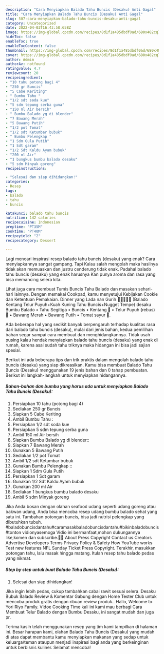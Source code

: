 ```yaml
---
description: "Cara Menyiapkan Balado Tahu Buncis (Desaku) Anti Gagal"
title: "Cara Menyiapkan Balado Tahu Buncis (Desaku) Anti Gagal"
slug: 507-cara-menyiapkan-balado-tahu-buncis-desaku-anti-gagal
category: Uncategorized
date: 2022-04-03T16:43:58.658Z
image: https://img-global.cpcdn.com/recipes/8d1f1a485dbdf0ad/680x482cq70/balado-tahu-buncis-desaku-foto-resep-utama.jpg
hideToc: false
enableToc: true
enableTocContent: false
thumbnail: https://img-global.cpcdn.com/recipes/8d1f1a485dbdf0ad/680x482cq70/balado-tahu-buncis-desaku-foto-resep-utama.jpg
cover: https://img-global.cpcdn.com/recipes/8d1f1a485dbdf0ad/680x482cq70/balado-tahu-buncis-desaku-foto-resep-utama.jpg
author: Admin
authorAv: notfound
ratingvalue: 4.7
reviewcount: 20
recipeingredient:
- "10 tahu potong bagi 4"
- "250 gr Buncis"
- "5 Cabe Keriting"
- " Bumbu Tahu "
- "1/2 sdt soda kue"
- "5 sdm tepung serba guna"
- "150 ml Air bersih"
- " Bumbu Balado yg di blender"
- "7 Bawang Merah"
- "5 Bawang Putih"
- "1/2 pot Tomat"
- "1/2 sdt Ketumbar bubuk"
- " Bumbu Pelengkap "
- "1 Sdm Gula Putih"
- "1 Sdt garam"
- "1/2 Sdt Kaldu Ayam bubuk"
- "200 ml Air"
- "1 bungkus bumbu balado desaku"
- "5 sdm Minyak goreng"
recipeinstructions:

- "Selesai dan siap dihidangkan!"
categories:
- Resep
tags:
- balado
- tahu
- buncis

katakunci: balado tahu buncis 
nutrition: 142 calories
recipecuisine: Indonesian
preptime: "PT35M"
cooktime: "PT40M"
recipeyield: "2"
recipecategory: Dessert

---
```



Lagi mencari inspirasi resep balado tahu buncis (desaku) yang enak? Cara menyiapkannya sangat gampang. Tapi Kalau salah mengolah maka hasilnya tidak akan memuaskan dan justru cenderung tidak enak. Padahal balado tahu buncis (desaku) yang enak harusnya Kan punya aroma dan rasa yang bisa memancing selera kita.


Lihat juga cara membuat Tumis Buncis Tahu Balado dan masakan sehari-hari lainnya. Dengan memakai Cookpad, kamu menyetujui Kebijakan Cookie dan Ketentuan Pemakaian. Dinner yang Lada nan Gurih 🍲🍘🥔🥚🔥 (Balado Kentang Telur Puyuh+Kuah Kuning Tahu Buncis+Nugget Tempe) desaku Bumbu Balado • Tahu Segitiga • Buncis • Kentang 🥔 • Telur Puyuh (rebus) 🥚 • Bawang Merah • Bawang Putih • Tomat sayur 🍅.

Ada beberapa hal yang sedikit banyak berpengaruh terhadap kualitas rasa dari balado tahu buncis (desaku), mulai dari jenis bahan, kedua pemilihan bahan segar sampai cara membuat dan menghidangkannya. Tidak usah pusing kalau hendak menyiapkan balado tahu buncis (desaku) yang enak di rumah, karena asal sudah tahu triknya maka hidangan ini bisa jadi sajian spesial.


Berikut ini ada beberapa tips dan trik praktis dalam mengolah balado tahu buncis (desaku) yang siap dikreasikan. Kamu bisa membuat Balado Tahu Buncis (Desaku) menggunakan 19 jenis bahan dan 0 tahap pembuatan. Berikut ini langkah-langkah untuk menyiapkan hidangannya.

<!--inarticleads1-->

##### Bahan-bahan dan bumbu yang harus ada untuk menyiapkan Balado Tahu Buncis (Desaku):

1. Persiapkan 10 tahu (potong bagi 4)
1. Sediakan 250 gr Buncis
1. Siapkan 5 Cabe Keriting
1. Ambil  Bumbu Tahu :
1. Persiapkan 1/2 sdt soda kue
1. Persiapkan 5 sdm tepung serba guna
1. Ambil 150 ml Air bersih
1. Siapkan  Bumbu Balado yg di blender::
1. Siapkan 7 Bawang Merah
1. Gunakan 5 Bawang Putih
1. Sediakan 1/2 pot Tomat
1. Ambil 1/2 sdt Ketumbar bubuk
1. Gunakan  Bumbu Pelengkap ::
1. Siapkan 1 Sdm Gula Putih
1. Persiapkan 1 Sdt garam
1. Gunakan 1/2 Sdt Kaldu Ayam bubuk
1. Gunakan 200 ml Air
1. Sediakan 1 bungkus bumbu balado desaku
1. Ambil 5 sdm Minyak goreng


Jika Anda bosan dengan olahan seafood udang seperti udang goreng atau bakwan udang, Anda bisa mencoba resep udang bumbu balado sehat yang satu ini. Tambahan potongan buncis, bisa jadi nutrisi pelengkap yang dibutuhkan tubuh. #baladobuncisdantahu#caramasakbaladobuncisdantahu#bikinbaladobuncis#tonton vidionyasemoga Vidio ini bermanfaat,mohon dukungannya like,komen dan subscribe.🙏🙏 About Press Copyright Contact us Creators Advertise Developers Terms Privacy Policy &amp; Safety How YouTube works Test new features NFL Sunday Ticket Press Copyright. Terakhir, masukkan potongan tahu, lalu masak hingga matang. Itulah resep tahu balado pedas yang nikmat. 

<!--inarticleads2-->

##### Step by step untuk buat Balado Tahu Buncis (Desaku):


1. Selesai dan siap dihidangkan!

Jika ingin lebih pedas, cukup tambahkan cabai rawit sesuai selera. Desaku Bubuk Balado Review &amp; Komentar Gabung dengan Home Tester Club untuk mencoba produk gratis dengan ribuan review produk.. Hallo, Welcome to Yori Riyo Family. Vidoe Cooking Time kali ini kami mau berbagi Cara Membuat Telur Balado dengan Bumbu Desaku, ini sangat mudah dan juga pr. 

Terima kasih telah menggunakan resep yang tim kami tampilkan di halaman ini. Besar harapan kami, olahan Balado Tahu Buncis (Desaku) yang mudah di atas dapat membantu kamu menyiapkan makanan yang sedap untuk keluarga/teman ataupun menjadi inspirasi bagi anda yang berkeinginan untuk berbisnis kuliner. Selamat mencoba!
